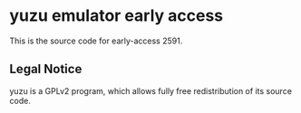 yuzu emulator early access
=============

This is the source code for early-access 2591.

## Legal Notice

yuzu is a GPLv2 program, which allows fully free redistribution of its source code.